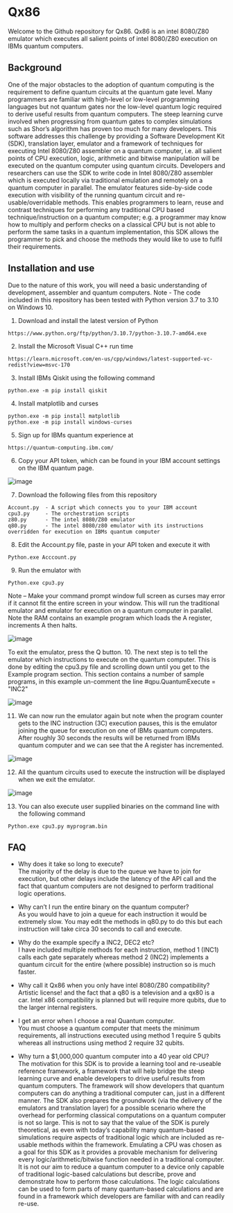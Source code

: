 # Qx86

Welcome to the Github repository for Qx86. 
Qx86 is an intel 8080/Z80 emulator which executes all salient points of intel 8080/Z80 execution on IBMs quantum computers.

## Background
One of the major obstacles to the adoption of quantum computing is the requirement to define quantum circuits at the quantum gate level. Many programmers are familiar with high-level or low-level programming languages but not quantum gates nor the low-level quantum logic required to derive useful results from quantum computers. The steep learning curve involved when progressing from quantum gates to complex simulations such as Shor’s algorithm has proven too much for many developers. This software addresses this challenge by providing a Software Development Kit (SDK), translation layer, emulator and a framework of techniques for executing Intel 8080/Z80 assembler on a quantum computer, i.e. all salient points of CPU execution, logic, arithmetic and bitwise manipulation will be executed on the quantum computer using quantum circuits. Developers and researchers can use the SDK to write code in Intel 8080/Z80 assembler which is executed locally via traditional emulation and remotely on a quantum computer in parallel. The emulator features side-by-side code execution with visibility of the running quantum circuit and re-usable/overridable methods. This enables programmers to learn, reuse and contrast techniques for performing any traditional CPU based technique/instruction on a quantum computer; e.g. a programmer may know how to multiply and perform checks on a classical CPU but is not able to perform the same tasks in a quantum implementation, this SDK allows the programmer to pick and choose the methods they would like to use to fulfil their requirements.


## Installation and use
Due to the nature of this work, you will need a basic understanding of development, assembler and quantum computers.
Note - The code included in this repository has been tested with Python version 3.7 to 3.10 on Windows 10.

1. Download and install the latest version of Python
```
https://www.python.org/ftp/python/3.10.7/python-3.10.7-amd64.exe
```

2. Install the Microsoft Visual C++ run time 
```
https://learn.microsoft.com/en-us/cpp/windows/latest-supported-vc-redist?view=msvc-170
```

3. Install IBMs Qiskit using the following command
```
python.exe -m pip install qiskit
```

4. Install matplotlib and curses 
```
python.exe -m pip install matplotlib
python.exe -m pip install windows-curses
```

5. Sign up for IBMs quantum experience at
```
https://quantum-computing.ibm.com/
```

6. Copy your API token, which can be found in your IBM account settings on the IBM quantum page.

![image](https://user-images.githubusercontent.com/66572228/199702656-c9708def-971a-4ca1-a053-3e8de32f2ef7.png)


7. Download the following files from this repository
```
Account.py  - A script which connects you to your IBM account
cpu3.py     - The orchestration scripts
z80.py      - The intel 8080/Z80 emulator
q80.py      - The intel 8080/z80 emulator with its instructions overridden for execution on IBMs quantum computer
```

8. Edit the Account.py file, paste in your API token and execute it with
```
Python.exe Acccount.py
```

9. Run the emulator with 
```
Python.exe cpu3.py
```
Note – Make your command prompt window full screen as curses may error if it cannot fit the entire screen in your window.
This will run the traditional emulator and emulator for execution on a quantum computer in parallel. Note the RAM contains an example program which loads the A register, increments A then halts.

![image](https://user-images.githubusercontent.com/66572228/199703390-af98205e-d405-4c52-92bf-154daf02605d.png)

To exit the emulator, press the Q button.
10. The next step is to tell the emulator which instructions to execute on the quantum computer. This is done by editing the cpu3.py file and scrolling down until you get to the Example program section. This section contains a number of sample programs, in this example un-comment the line #qpu.QuantumExecute = "INC2" 

![image](https://user-images.githubusercontent.com/66572228/199703594-21d78f1e-a9b6-44c6-be81-bdf6e7841f28.png)

11. We can now run the emulator again but note when the program counter gets to the INC instruction (3C) execution pauses, this is the emulator joining the queue for execution on one of IBMs quantum computers. After roughly 30 seconds the results will be returned from IBMs quantum computer and we can see that the A register has incremented.

![image](https://user-images.githubusercontent.com/66572228/199703816-66f6fc91-3521-4a6a-b134-af0d646c28ba.png)

12. All the quantum circuits used to execute the instruction will be displayed when we exit the emulator.

![image](https://user-images.githubusercontent.com/66572228/199703991-298904eb-b147-4de0-9e4b-002be4ee2446.png)

13. You can also execute user supplied binaries on the command line with the following command
```
Python.exe cpu3.py myprogram.bin
```


## FAQ
- Why does it take so long to execute?<br>
The majority of the delay is due to the queue we have to join for execution, but other delays include the latency of the API call and the fact that quantum computers are not designed to perform traditional logic operations.

- Why can’t I run the entire binary on the quantum computer?<br>
As you would have to join a queue for each instruction it would be extremely slow. You may edit the methods in q80.py to do this but each instruction will take circa 30 seconds to call and execute.

- Why do the example specify a INC2, DEC2 etc?<br>
I have included multiple methods for each instruction, method 1 (INC1) calls each gate separately whereas method 2 (INC2) implements a quantum circuit for the entire (where possible) instruction so is much faster.

- Why call it Qx86 when you only have intel 8080/Z80 compatibility?<br>
Artistic license! and the fact that a q80 is a television and a qx80 is a car. Intel x86 compatibility is planned but will require more qubits, due to the larger internal registers.

- I get an error when I choose a real Quantum computer.<br>
You must choose a quantum computer that meets the minimum requirements, all instructions executed using method 1 require 5 qubits whereas all instructions using method 2 require 32 qubits.

- Why turn a $1,000,000 quantum computer into a 40 year old CPU?<br>
The motivation for this SDK is to provide a learning tool and re-useable reference framework, a framework that will help bridge the steep learning curve and enable developers to drive useful results from quantum computers. The framework will show developers that quantum computers can do anything a traditional computer can, just in a different manner. The SDK also prepares the groundwork (via the delivery of the emulators and translation layer) for a possible scenario where the overhead for performing classical computations on a quantum computer is not so large. This is not to say that the value of the SDK is purely theoretical, as even with today’s capability many quantum-based simulations require aspects of traditional logic which are included as re-usable methods within the framework. 
Emulating a CPU was chosen as a goal for this SDK as it provides a provable mechanism for delivering every logic/arithmetic/bitwise function needed in a traditional computer. It is not our aim to reduce a quantum computer to a device only capable of traditional logic-based calculations but describe, prove and demonstrate how to perform those calculations. The logic calculations can be used to form parts of many quantum-based calculations and are found in a framework which developers are familiar with and can readily re-use.



